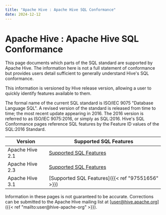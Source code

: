 ```yaml
---
title: "Apache Hive : Apache Hive SQL Conformance"
date: 2024-12-12
---
```










# Apache Hive : Apache Hive SQL Conformance






This page documents which parts of the SQL standard are supported by Apache Hive. The information here is not a full statement of conformance but provides users detail sufficient to generally understand Hive's SQL conformance.

This information is versioned by Hive release version, allowing a user to quickly identify features available to them.

The formal name of the current SQL standard is ISO/IEC 9075 "Database Language SQL". A revised version of the standard is released from time to time; the most recent update appearing in 2016. The 2016 version is referred to as ISO/IEC 9075:2016, or simply as SQL:2016. Hive's SQL Conformance pages reference SQL features by the Feature ID values of the SQL:2016 Standard.



| Version | Supported SQL Features |
| --- | --- |
| Apache Hive 2.1 | [Supported SQL Features](https://cwiki.apache.org/confluence/display/Hive/Supported+Features%3A+Apache+Hive+2.1) |
| Apache Hive 2.3 | [Supported SQL Features](https://cwiki.apache.org/confluence/display/Hive/Supported+Features%3A+Apache+Hive+2.3) |
| Apache Hive 3.1 | [Supported SQL Features]({{< ref "97551656" >}}) |

Information in these pages is not guaranteed to be accurate. Corrections can be submitted to the Apache Hive mailing list at [user@hive.apache.org]({{< ref "mailto:user@hive-apache-org" >}}).



 

 

